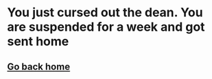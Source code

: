 # You just cursed out the dean. You are suspended for a week and got sent home

## [Go back home](home.md)
